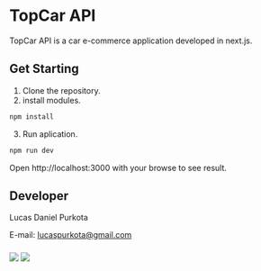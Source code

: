 # TopCar API

TopCar API is a car e-commerce application developed in next.js.

## Get Starting

1. Clone the repository.
2. install modules.
```bash
npm install
```
3. Run aplication.
```bash
npm run dev
```
Open http://localhost:3000 with your browse to see result.

## Developer
Lucas Daniel Purkota

E-mail: lucaspurkota@gmail.com
###
<a href="https://www.linkedin.com/in/lucas-purkota-9b2305239/" target="_blank"><img src="https://img.shields.io/badge/-LinkedIn-%230077B5?style=for-the-badge&logo=linkedin&logoColor=white" target="_blank"></a>
<a href="https://www.instagram.com/lucas_purkota/" target="_blank"><img src="https://img.shields.io/badge/-Instagram-%23E4405F?style=for-the-badge&logo=instagram&logoColor=white" target="_blank"></a>
